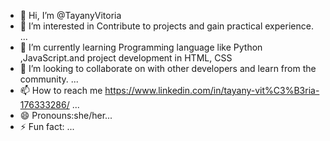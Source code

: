 - 👋 Hi, I’m @TayanyVitoria
- 👀 I’m interested in Contribute to projects and gain practical experience. ...
- 🌱 I’m currently learning Programming language like Python ,JavaScript.and project development in HTML, CSS 
- 💞️ I’m looking to collaborate on with other developers and learn from the community. ...
- 📫 How to reach me https://www.linkedin.com/in/tayany-vit%C3%B3ria-176333286/ ...
- 😄 Pronouns:she/her...
- ⚡ Fun fact: ...

<!---
TayanyVitoria/TayanyVitoria is a ✨ special ✨ repository because its `README.md` (this file) appears on your GitHub profile.
You can click the Preview link to take a look at your changes.
--->
